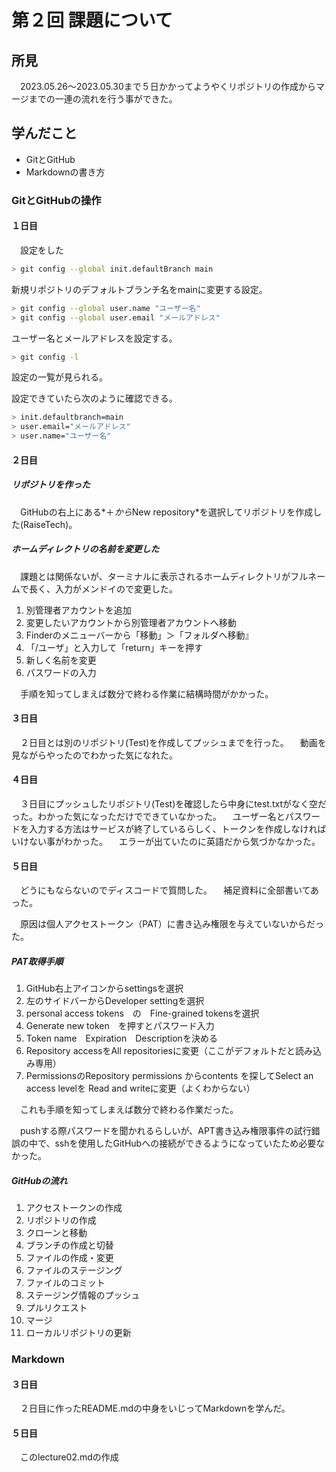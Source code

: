 # 第２回 課題について
## 所見
&emsp;2023.05.26〜2023.05.30まで５日かかってようやくリポジトリの作成からマージまでの一連の流れを行う事ができた。

## 学んだこと
- GitとGitHub
- Markdownの書き方

### GitとGitHubの操作

#### １日目
&emsp;設定をした
```sh
> git config --global init.defaultBranch main
```
新規リポジトリのデフォルトブランチ名をmainに変更する設定。
```sh
> git config --global user.name "ユーザー名"
> git config --global user.email "メールアドレス"
```
ユーザー名とメールアドレスを設定する。
```sh
> git config -l
```
設定の一覧が見られる。

設定できていたら次のように確認できる。
```sh
> init.defaultbranch=main
> user.email="メールアドレス"
> user.name="ユーザー名"
```
#### ２日目
##### リポジトリを作った

&emsp;GitHubの右上にある*＋*から*New repository*を選択してリポジトリを作成した(RaiseTech)。

##### ホームディレクトリの名前を変更した

&emsp;課題とは関係ないが、ターミナルに表示されるホームディレクトリがフルネームで長く、入力がメンドイので変更した。

1. 別管理者アカウントを追加
2. 変更したいアカウントから別管理者アカウントへ移動
3. Finderのメニューバーから「移動」＞「フォルダへ移動』
4. 「/ユーザ」と入力して「return」キーを押す
5. 新しく名前を変更
6. パスワードの入力

&emsp;手順を知ってしまえば数分で終わる作業に結構時間がかかった。


#### ３日目

&emsp;２日目とは別のリポジトリ(Test)を作成してプッシュまでを行った。
&emsp;動画を見ながらやったのでわかった気になれた。

#### ４日目

&emsp;３日目にプッシュしたリポジトリ(Test)を確認したら中身にtest.txtがなく空だった。わかった気になっただけでできていなかった。
&emsp;ユーザー名とパスワードを入力する方法はサービスが終了しているらしく、トークンを作成しなければいけない事がわかった。
&emsp;エラーが出ていたのに英語だから気づかなかった。

#### ５日目
&emsp;どうにもならないのでディスコードで質問した。
&emsp;補足資料に全部書いてあった。

&emsp;原因は個人アクセストークン（PAT）に書き込み権限を与えていないからだった。
##### PAT取得手順
1. GitHub右上アイコンからsettingsを選択
2. 左のサイドバーからDeveloper settingを選択
3. personal access tokens　の　Fine-grained tokensを選択
4. Generate new token　を押すとパスワード入力
5. Token name　Expiration　Descriptionを決める
6. Repository accessをAll repositoriesに変更（ここがデフォルトだと読み込み専用）
7. PermissionsのRepository permissions
からcontents を探してSelect an access levelを Read and writeに変更（よくわからない）

&emsp;これも手順を知ってしまえば数分で終わる作業だった。


&emsp;pushする際パスワードを聞かれるらしいが、APT書き込み権限事件の試行錯誤の中で、sshを使用したGitHubへの接続ができるようになっていたため必要なかった。

##### GitHubの流れ
1. アクセストークンの作成
2. リポジトリの作成
3. クローンと移動
4. ブランチの作成と切替
5. ファイルの作成・変更
6. ファイルのステージング
7. ファイルのコミット
8. ステージング情報のプッシュ
9. プルリクエスト
10. マージ
11. ローカルリポジトリの更新


### Markdown
#### ３日目
&emsp;２日目に作ったREADME.mdの中身をいじってMarkdownを学んだ。
#### ５日目
&emsp;このlecture02.mdの作成

